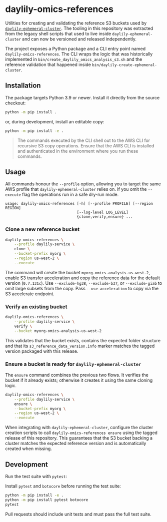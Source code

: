# daylily-omics-references

Utilities for creating and validating the reference S3 buckets used by
[`daylily-ephemeral-cluster`](https://github.com/Daylily-Informatics/daylily-ephemeral-cluster).
The tooling in this repository was extracted from the legacy shell scripts that
used to live inside `daylily-ephemeral-cluster` and can now be versioned and
released independently.

The project exposes a Python package and a CLI entry point named
`daylily-omics-references`.  The CLI wraps the logic that was historically
implemented in `bin/create_daylily_omics_analysis_s3.sh` and the reference
validation that happened inside `bin/daylily-create-ephemeral-cluster`.

## Installation

The package targets Python 3.9 or newer.  Install it directly from the source
checkout:

```bash
python -m pip install .
```

or, during development, install an editable copy:

```bash
python -m pip install -e .
```

> The commands executed by the CLI shell out to the AWS CLI for recursive S3
> copy operations.  Ensure that the AWS CLI is installed and authenticated in
the environment where you run these commands.

## Usage

All commands honour the `--profile` option, allowing you to target the same AWS
profile that `daylily-ephemeral-cluster` relies on.  If you omit the
`--execute` flag the operations run in a safe dry-run mode.

```text
usage: daylily-omics-references [-h] [--profile PROFILE] [--region REGION]
                                [--log-level LOG_LEVEL]
                                {clone,verify,ensure} ...
```

### Clone a new reference bucket

```bash
daylily-omics-references \
    --profile daylily-service \
    clone \
    --bucket-prefix myorg \
    --region us-west-2 \
    --execute
```

The command will create the bucket `myorg-omics-analysis-us-west-2`, enable S3
transfer acceleration and copy the reference data for the default version
(`0.7.131c`).  Use `--exclude-hg38`, `--exclude-b37`, or `--exclude-giab` to
omit large subsets from the copy.  Pass `--use-acceleration` to copy via the
S3 accelerate endpoint.

### Verify an existing bucket

```bash
daylily-omics-references \
    --profile daylily-service \
    verify \
    --bucket myorg-omics-analysis-us-west-2
```

This validates that the bucket exists, contains the expected folder structure
and that its `s3_reference_data_version.info` marker matches the tagged version
packaged with this release.

### Ensure a bucket is ready for `daylily-ephemeral-cluster`

The `ensure` command combines the previous two flows.  It verifies the bucket if
it already exists; otherwise it creates it using the same cloning logic.

```bash
daylily-omics-references \
    --profile daylily-service \
    ensure \
    --bucket-prefix myorg \
    --region us-west-2 \
    --execute
```

When integrating with `daylily-ephemeral-cluster`, configure the cluster
creation scripts to call `daylily-omics-references ensure` using the tagged
release of this repository.  This guarantees that the S3 bucket backing a
cluster matches the expected reference version and is automatically created when
missing.

## Development

Run the test suite with `pytest`:

Install ``pytest`` and ``botocore`` before running the test suite:

```bash
python -m pip install -e .
python -m pip install pytest botocore
pytest
```

Pull requests should include unit tests and must pass the full test suite.
